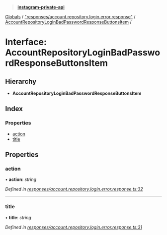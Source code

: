 > **[instagram-private-api](../README.md)**

[Globals](../README.md) / ["responses/account.repository.login.error.response"](../modules/_responses_account_repository_login_error_response_.md) / [AccountRepositoryLoginBadPasswordResponseButtonsItem](_responses_account_repository_login_error_response_.accountrepositoryloginbadpasswordresponsebuttonsitem.md) /

# Interface: AccountRepositoryLoginBadPasswordResponseButtonsItem

## Hierarchy

* **AccountRepositoryLoginBadPasswordResponseButtonsItem**

## Index

### Properties

* [action](_responses_account_repository_login_error_response_.accountrepositoryloginbadpasswordresponsebuttonsitem.md#action)
* [title](_responses_account_repository_login_error_response_.accountrepositoryloginbadpasswordresponsebuttonsitem.md#title)

## Properties

###  action

• **action**: *string*

*Defined in [responses/account.repository.login.error.response.ts:32](https://github.com/dilame/instagram-private-api/blob/01eb399/src/responses/account.repository.login.error.response.ts#L32)*

___

###  title

• **title**: *string*

*Defined in [responses/account.repository.login.error.response.ts:31](https://github.com/dilame/instagram-private-api/blob/01eb399/src/responses/account.repository.login.error.response.ts#L31)*